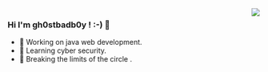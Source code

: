 <img align="right" src="https://github-readme-stats.vercel.app/api?username=gh0stbadb0y&show_icons=true&icon_color=CE1D2D&text_color=718096&bg_color=ffffff&hide_title=true" />


### Hi I'm gh0stbadb0y ! :-) 👋

- 🔭 Working on java web development. 
- 🌱 Learning cyber security.
- 🤔 Breaking the limits of the circle .

<!--
**gh0stbadb0y/gh0stbadb0y** is a ✨ _special_ ✨ repository because its `README.md` (this file) appears on your GitHub profile.

Here are some ideas to get you started:

- 🔭 I’m currently working on ...
- 🌱 I’m currently learning ...
- 👯 I’m looking to collaborate on ...
- 🤔 I’m looking for help with ...
- 💬 Ask me about ...
- 📫 How to reach me: ...
- 😄 Pronouns: ...
- ⚡ Fun fact: ...
-->

